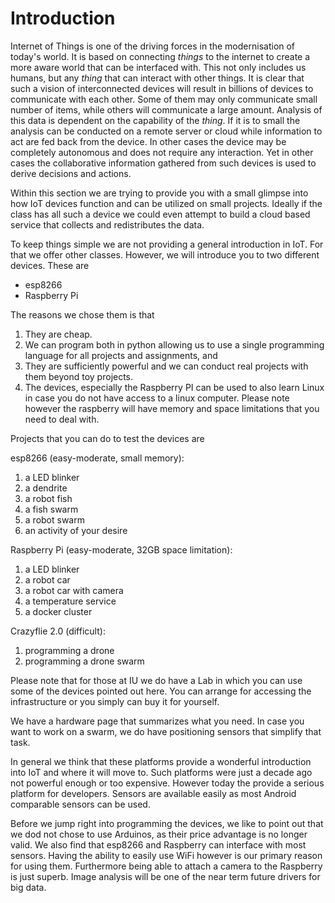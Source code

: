Introduction
============

Internet of Things is one of the driving forces in the modernisation
of today's world. It is based on connecting *things* to the internet
to create a more aware world that can be interfaced with. This not
only includes us humans, but any *thing* that can interact with other
things.  It is clear that such a vision of interconnected devices will
result in billions of devices to communicate with each other. Some of
them may only communicate small number of items, while others will
communicate a large amount. Analysis of this data is dependent on the
capability of the *thing*. If it is to small the analysis can be
conducted on a remote server or cloud while information to act are fed
back from the device.  In other cases the device may be completely
autonomous and does not require any interaction. Yet in other cases
the collaborative information gathered from such devices is used to
derive decisions and actions.

Within this section we are trying to provide you with a small glimpse
into how IoT devices function and can be utilized on small projects.
Ideally if the class has all such a device we could even attempt to
build a cloud based service that collects and redistributes the data.

To keep things simple we are not providing a general introduction in
IoT. For that we offer other classes. However, we will introduce you to
two different devices. These are

-   esp8266
-   Raspberry Pi

The reasons we chose them is that

1.  They are cheap.
2.  We can program both in python allowing us to use a single
    programming language for all projects and assignments, and
3.  They are sufficiently powerful and we can conduct real projects with
    them beyond toy projects.
4.  The devices, especially the Raspberry PI can be used to also learn
    Linux in case you do not have access to a linux computer. Please
    note however the raspberry will have memory and space limitations
    that you need to deal with.

Projects that you can do to test the devices are

esp8266 (easy-moderate, small memory):

1.  a LED blinker
2.  a dendrite
3.  a robot fish
4.  a fish swarm
5.  a robot swarm
6.  an activity of your desire

Raspberry Pi (easy-moderate, 32GB space limitation):

1.  a LED blinker
2.  a robot car
3.  a robot car with camera
4.  a temperature service
5.  a docker cluster

Crazyflie 2.0 (difficult):

1.  programming a drone
2.  programming a drone swarm

Please note that for those at IU we do have a Lab in which you can use
some of the devices pointed out here. You can arrange for accessing
the infrastructure or you simply can buy it for yourself.

We have a hardware page that summarizes what you need. In case you
want to work on a swarm, we do have positioning sensors that simplify
that task.

In general we think that these platforms provide a wonderful
introduction into IoT and where it will move to. Such platforms were
just a decade ago not powerful enough or too expensive. However today
the provide a serious platform for developers. Sensors are available
easily as most Android comparable sensors can be used.

Before we jump right into programming the devices, we like to point
out that we dod not chose to use Arduinos, as their price advantage is
no longer valid. We also find that esp8266 and Raspberry can interface
with most sensors. Having the ability to easily use WiFi however is
our primary reason for using them. Furthermore being able to attach a
camera to the Raspberry is just superb. Image analysis will be one of
the near term future drivers for big data.
